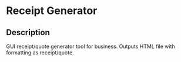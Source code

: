 # Receipt Generator

## Description

GUI receipt/quote generator tool for business. Outputs HTML file with formatting as receipt/quote.